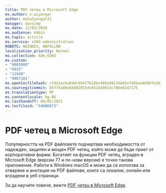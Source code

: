 ```yaml
---
title: PDF четец в Microsoft Edge
ms.author: v-aiyengar
author: AshaIyengar21
manager: dansimp
ms.date: 12/03/2020
ms.audience: Admin
ms.topic: article
ms.service: o365-administration
ROBOTS: NOINDEX, NOFOLLOW
localization_priority: Normal
ms.collection: Adm_O365
ms.custom:
- "9003880"
- "6933"
- "11940"
- "9007101"
ms.openlocfilehash: c7d13ac6a84dc95477b18bc460a98134b02efd6bae0096fe2038da13b5e3a07d
ms.sourcegitcommit: b5f7da89a650d2915dc652449623c78be6247175
ms.translationtype: MT
ms.contentlocale: bg-BG
ms.lasthandoff: 08/05/2021
ms.locfileid: "54086873"
---
```

# <a name="pdf-reader-in-microsoft-edge"></a>PDF четец в Microsoft Edge

Популярността на PDF файловете подчертава необходимостта от надежден, защитен и мощен PDF четец, който може да бъде приет от корпоративни фирми. Богатият на функции PDF четец, вграден в Microsoft Edge (версии 77 и по-нови версии) е точно такова приложение. Работи в Windows macOS и може да се използва за отваряне и анотация на PDF файлове, които са локални, онлайн или вградени в уеб страници.

За да научите повече, вижте [PDF четец в Microsoft Edge](https://go.microsoft.com/fwlink/?linkid=2140005).
